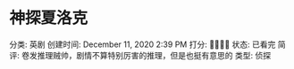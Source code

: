 # 神探夏洛克

分类: 英剧
创建时间: December 11, 2020 2:39 PM
打分: 💛💛💛💛
状态: 已看完
简评: 卷发推理贼帅，剧情不算特别厉害的推理，但是也挺有意思的
类型: 侦探